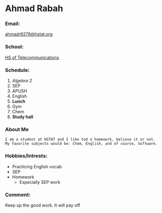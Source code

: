 # Ahmad Rabah
### Email:
ahmadr9279@hstat.org
### School:
[HS of Telecommunications](http://www.hstat.org)
### Schedule:
1. *Algebra 2*
2. SEP
3. APUSH
4. English 
5. __Lunch__
6. Gym
7. Chem
8. __Study hall__
### About Me
    I am a student at HSTAT and I like tod o homeowrk, believe it or not. My favorite subjects would be: Chem, English, and of course, Software.
### Hobbies/Intrests:
* Practicing English vocab
* SEP
* Homework    
    * Especially SEP work  
### Comment:
Keep up the good work. It will pay off

    